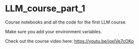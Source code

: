 # LLM_course_part_1
Course notebooks and all the code for the first LLM course.


Make sure you add your environment variables.



Check out the course video here: https://youtu.be/joxIVe7cOKo

